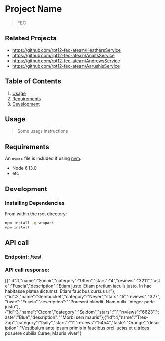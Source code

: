 # Project Name

> FEC

## Related Projects

  - https://github.com/rpt12-fec-ateam/HeathersService
  - https://github.com/rpt12-fec-ateam/AnaitsService
  - https://github.com/rpt12-fec-ateam/AndrewsService
  - https://github.com/rpt12-fec-ateam/AarushisService

## Table of Contents

1. [Usage](#Usage)
1. [Requirements](#requirements)
1. [Development](#development)

## Usage

> Some usage instructions

## Requirements

An `nvmrc` file is included if using [nvm](https://github.com/creationix/nvm).

- Node 6.13.0
- etc

## Development

### Installing Dependencies

From within the root directory:

```sh
npm install -g webpack
npm install
```

## API call
### Endpoint: /test
### API call response: 
[{"id":1,"name":"Sonair","category":"Often","stars":"4","reviews":"3211","taste":"Fuscia","description":"Etiam justo. Etiam pretium iaculis justo. In hac habitasse platea dictumst. Etiam faucibus cursus ur"},{"id":2,"name":"Gembucket","category":"Never","stars":"5","reviews":"327","taste":"Fuscia","description":"\"Praesent blandit. Nam nulla. Integer pede justo"},{"id":3,"name":"Otcom","category":"Seldom","stars":"1","reviews":"6623","taste":"Blue","description":"\"Morbi sem mauris"},{"id":4,"name":"Tres-Zap","category":"Daily","stars":"1","reviews":"5454","taste":"Orange","description":"Vestibulum ante ipsum primis in faucibus orci luctus et ultrices posuere cubilia Curae; Mauris viver"}]